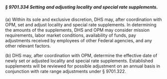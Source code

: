 ##### § 9701.334 Setting and adjusting locality and special rate supplements. #####

(a) Within its sole and exclusive discretion, DHS may, after coordination with OPM, set and adjust locality and special rate supplements. In determining the amounts of the supplements, DHS and OPM may consider mission requirements, labor market conditions, availability of funds, pay adjustments received by employees of other Federal agencies, and any other relevant factors.

(b) DHS may, after coordination with OPM, determine the effective date of newly set or adjusted locality and special rate supplements. Established supplements will be reviewed for possible adjustment on an annual basis in conjunction with rate range adjustments under § 9701.322.